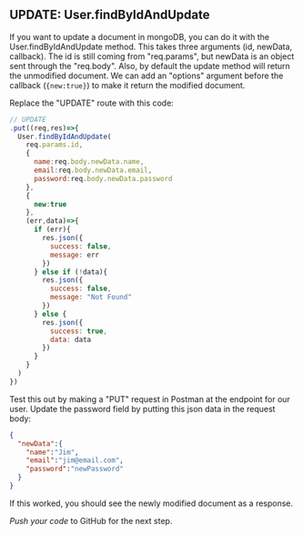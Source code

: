 ## UPDATE: User.findByIdAndUpdate

If you want to update a document in mongoDB, you can do it with the User.findByIdAndUpdate method. This takes three arguments (id, newData, callback). The id is still coming from "req.params", but newData is an object sent through the "req.body". Also, by default the update method will return the unmodified document. We can add an "options" argument before the callback (`{new:true}`) to make it return the modified document.

Replace the "UPDATE" route with this code:

```javascript
// UPDATE
.put((req,res)=>{
  User.findByIdAndUpdate(
    req.params.id,
    {
      name:req.body.newData.name,
      email:req.body.newData.email,
      password:req.body.newData.password
    },
    {
      new:true
    },
    (err,data)=>{
      if (err){
        res.json({
          success: false,
          message: err
        })
      } else if (!data){
        res.json({
          success: false,
          message: "Not Found"
        })
      } else {
        res.json({
          success: true,
          data: data
        })
      }
    }
  )
})
```
Test this out by making a "PUT" request in Postman at the endpoint for our user. Update the password field by putting this json data in the request body:

```json
{
  "newData":{
    "name":"Jim",
    "email":"jim@email.com",
    "password":"newPassword"
  }
}
```

If this worked, you should see the newly modified document as a response.

*Push your code* to GitHub for the next step.
